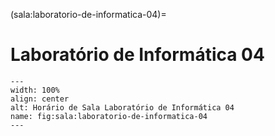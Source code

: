 (sala:laboratorio-de-informatica-04)=

# Laboratório de Informática 04

```{figure} ../_static/img/sala/laboratorio-de-informatica-04.png
---
width: 100%
align: center
alt: Horário de Sala Laboratório de Informática 04
name: fig:sala:laboratorio-de-informatica-04
---
```

